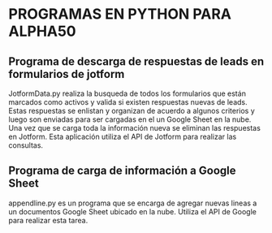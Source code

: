 # PROGRAMAS EN PYTHON PARA ALPHA50

## Programa de descarga de respuestas de leads en formularios de jotform
JotformData.py realiza la busqueda de todos los formularios que están marcados como activos y valida si existen respuestas nuevas de leads. Estas respuestas se enlistan y organizan de acuerdo a algunos criterios y luego son enviadas para ser cargadas en el un Google Sheet en la nube. Una vez que se carga toda la información nueva se eliminan las respuestas en Jotform. Esta aplicación utiliza el API de Jotform para realizar las consultas. 

## Programa de carga de información a Google Sheet
appendline.py es un programa que se encarga de agregar nuevas lineas a un documentos Google Sheet ubicado en la nube. Utiliza el API de Google para realizar esta tarea. 